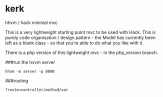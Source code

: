 # kerk
hhvm / hack minimal mvc

This is a very lightweight starting point mvc to be used with Hack.  This is purely code organisation / design pattern - the Model has currently been left as a blank class - so that you're able to do what you like with it.

There is a php version of this lightweight mvc - in the php_version branch.

###run the hvvm server

```
hhvm -m server -p 8080
```

###routing

```
?route=controller/method/var

```
